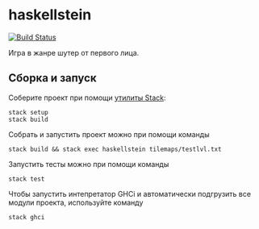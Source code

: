 # haskellstein

[![Build Status](https://travis-ci.org/cmc-haskell-2018/haskellstein.svg?branch=master)](https://travis-ci.org/cmc-haskell-2018/haskellstein)

Игра в жанре шутер от первого лица.

## Сборка и запуск

Соберите проект при помощи [утилиты Stack](https://www.haskellstack.org):

```
stack setup
stack build
```

Собрать и запустить проект можно при помощи команды

```
stack build && stack exec haskellstein tilemaps/testlvl.txt
```

Запустить тесты можно при помощи команды

```
stack test
```

Чтобы запустить интепретатор GHCi и автоматически подгрузить все модули проекта, используйте команду

```
stack ghci
```

